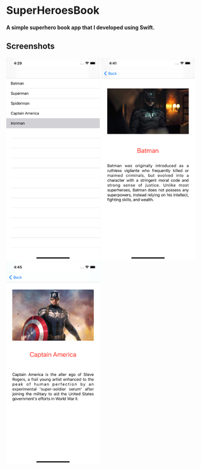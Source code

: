 # SuperHeroesBook
#### A simple superhero book app that I developed using Swift.
## Screenshots
<div>
<img width="250" src="https://github.com/harundogdu/SuperHeroesBook/blob/main/ss/ss1.png">
<img width="250" src="https://github.com/harundogdu/SuperHeroesBook/blob/main/ss/ss2.png">
<img width="250" src="https://github.com/harundogdu/SuperHeroesBook/blob/main/ss/ss3.png">
</div>
